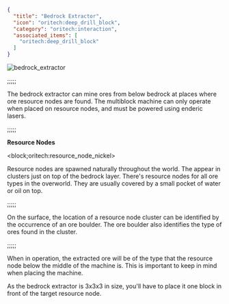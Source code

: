 ```json
{
  "title": "Bedrock Extractor",
  "icon": "oritech:deep_drill_block",
  "category": "oritech:interaction",
  "associated_items": [
    "oritech:deep_drill_block"
  ]
}
```

![bedrock_extractor](oritech:textures/book/deep_drill.png,fit)

;;;;;

The bedrock extractor can mine ores from below bedrock at places where ore resource nodes are found. The multiblock machine can only operate when placed on resource nodes, and
must be powered using enderic lasers.

;;;;;

**Resource Nodes**

<block;oritech:resource_node_nickel>

Resource nodes are spawned naturally throughout the world. The appear in clusters just on top of the bedrock layer. There's resource nodes for all ore types 
in the overworld. They are usually covered by a small pocket of water or oil on top.

;;;;;

On the surface, the location of a resource node cluster can be identified by the occurrence of an ore boulder. The ore boulder also identifies the type of ores found in the cluster.

;;;;;

When in operation, the extracted ore will be of the type that the resource node below the middle of the machine is. This is important to keep in mind when placing the machine.

As the bedrock extractor is 3x3x3 in size, you'll have to place it one block in front of the target resource node.